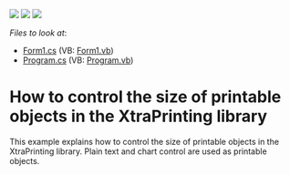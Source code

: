 <!-- default badges list -->
![](https://img.shields.io/endpoint?url=https://codecentral.devexpress.com/api/v1/VersionRange/128597236/13.1.4%2B)
[![](https://img.shields.io/badge/Open_in_DevExpress_Support_Center-FF7200?style=flat-square&logo=DevExpress&logoColor=white)](https://supportcenter.devexpress.com/ticket/details/E317)
[![](https://img.shields.io/badge/📖_How_to_use_DevExpress_Examples-e9f6fc?style=flat-square)](https://docs.devexpress.com/GeneralInformation/403183)
<!-- default badges end -->
<!-- default file list -->
*Files to look at*:

* [Form1.cs](./CS/Form1.cs) (VB: [Form1.vb](./VB/Form1.vb))
* [Program.cs](./CS/Program.cs) (VB: [Program.vb](./VB/Program.vb))
<!-- default file list end -->
# How to control the size of printable objects in the XtraPrinting library


<p>This example explains how to control the size of printable objects in the XtraPrinting library. Plain text and chart control are used as printable objects.</p>

<br/>


